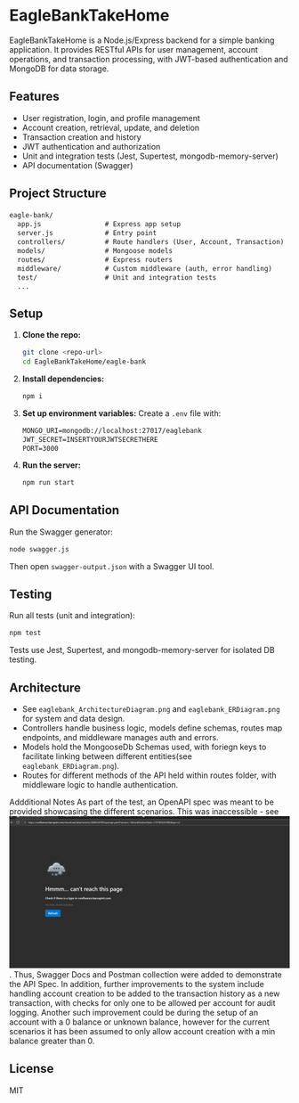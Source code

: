 # EagleBankTakeHome

EagleBankTakeHome is a Node.js/Express backend for a simple banking application. It provides RESTful APIs for user management, account operations, and transaction processing, with JWT-based authentication and MongoDB for data storage.

## Features
- User registration, login, and profile management
- Account creation, retrieval, update, and deletion
- Transaction creation and history
- JWT authentication and authorization
- Unit and integration tests (Jest, Supertest, mongodb-memory-server)
- API documentation (Swagger)

## Project Structure

```
eagle-bank/
  app.js                # Express app setup
  server.js             # Entry point
  controllers/          # Route handlers (User, Account, Transaction)
  models/               # Mongoose models
  routes/               # Express routers
  middleware/           # Custom middleware (auth, error handling)
  test/                 # Unit and integration tests
  ...
```

## Setup

1. **Clone the repo:**
	```sh
	git clone <repo-url>
	cd EagleBankTakeHome/eagle-bank
	```
2. **Install dependencies:**
	```sh
	npm i
	```
3. **Set up environment variables:**
	Create a `.env` file with:
	```env
	MONGO_URI=mongodb://localhost:27017/eaglebank
	JWT_SECRET=INSERTYOURJWTSECRETHERE
	PORT=3000
	```
4. **Run the server:**
	```sh
	npm run start
	```

## API Documentation

Run the Swagger generator:
```sh
node swagger.js
```
Then open `swagger-output.json` with a Swagger UI tool.

## Testing

Run all tests (unit and integration):
```sh
npm test
```
Tests use Jest, Supertest, and mongodb-memory-server for isolated DB testing.

## Architecture

- See `eaglebank_ArchitectureDiagram.png` and `eaglebank_ERDiagram.png` for system and data design.
- Controllers handle business logic, models define schemas, routes map endpoints, and middleware manages auth and errors.
- Models hold the MongooseDb Schemas used, with foriegn keys to facilitate linking between different entities(see `eaglebank_ERDiagram.png`).
- Routes for different methods of the API held within routes folder, with middleware logic to handle authentication.

Addditional Notes
As part of the test, an OpenAPI spec was meant to be provided showcasing the different scenarios. This was inaccessible - see ![Error Message](<Screenshot 2025-08-20 185615.png>). Thus, Swagger Docs and Postman collection were added to demonstrate the API Spec. 
In addition, further improvements to the system include handling account creation to be added to the transaction history as a new transaction, with checks for only one to be allowed per account for audit logging. Another such improvement could be during the setup of an account with a 0 balance or unknown balance, however for the current scenarios it has been assumed to only allow account creation with a min balance greater than 0.

## License

MIT